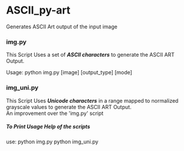 # ASCII_py-art
Generates ASCII Art output of the input image

### img.py
This Script Uses a set of *__ASCII characters__* to generate the ASCII ART Output.
	
Usage:
	python img.py [image] [output_type] [mode]

### img_uni.py
This Script Uses *__Unicode characters__* in a range mapped to normalized grayscale values to generate the ASCII ART Output.  
An improvement over the 'img.py' script  
					
##### To Print Usage Help of the scripts

use:	python img.py
		python img_uni.py
